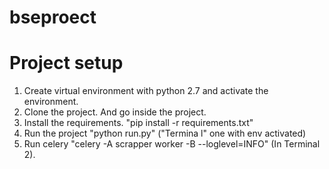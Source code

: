 # bseproect
# Project setup
1. Create virtual environment with python 2.7 and activate the environment.
2. Clone the project. And go inside the project.
3. Install the requirements. "pip install -r requirements.txt"
4. Run the project "python run.py" ("Termina l" one with env activated)
5. Run celery "celery -A scrapper worker -B --loglevel=INFO" (In Terminal 2). 
